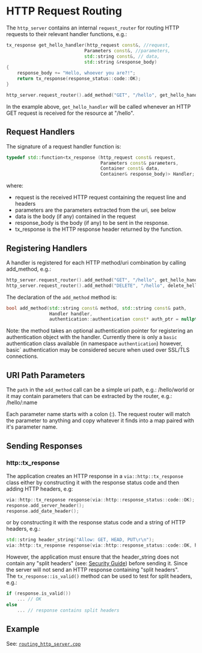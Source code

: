# HTTP Request Routing

The `http_server` contains an internal `request_router` for routing
HTTP requests to their relevant handler functions, e.g.:

```C++
tx_response get_hello_handler(http_request const&, //request,
                             Parameters const&, //parameters,
                             std::string const&, // data,
                             std::string &response_body)
{
    response_body += "Hello, whoever you are?!";
    return tx_response(response_status::code::OK);
}

http_server.request_router().add_method("GET", "/hello", get_hello_handler);
```

In the example above, `get_hello_handler` will be called whenever an HTTP GET
request is received for the resource at "/hello".

## Request Handlers

The signature of a request handler function is:

```C++
typedef std::function<tx_response (http_request const& request,
                                   Parameters const& parameters,
                                   Container const& data,
                                   Container& response_body)> Handler;
```

where:
+ request is the received HTTP request containing the request line and headers
+ parameters are the parameters extracted from the uri, see below
+ data is the body (if any) contained in the request
+ response_body is the body (if any) to be sent in the response.
+ tx_response is the HTTP response header returned by the function.

## Registering Handlers

A handler is registered for each HTTP method/uri combination by calling add_method, e.g.:

```C++
http_server.request_router().add_method("GET", "/hello", get_hello_handler);
http_server.request_router().add_method("DELETE", "/hello", delete_hello_handler);
```

The declaration of the `add_method` method is:

```C++
bool add_method(std::string const& method, std::string const& path,
                Handler handler,
                authentication::authentication const* auth_ptr = nullptr);
```

Note: the method takes an optional authentication pointer for registering
an authentication object with the handler. Currently there is only a `basic`
authentication class available (in namespace `authentication`) however, basic`
authentication may be considered secure when used over SSL/TLS connections.

## URI Path Parameters

The `path` in the `add_method` call can be a simple uri path, e.g.: /hello/world
or it may contain parameters that can be extracted by the router,
e.g.: /hello/:name

Each parameter name starts with a colon (:). The request router will match the
parameter to anything and copy whatever it finds into a map paired with it's
parameter name.

## Sending Responses

### http::tx_response

The application creates an HTTP response in a `via::http::tx_response` class
either by constructing it with the response status code and then adding
HTTP headers, e.g:

```C++
via::http::tx_response response(via::http::response_status::code::OK);  
response.add_server_header();
response.add_date_header();
```

or by constructing it with the response status code and a string of HTTP headers, e.g.:

```C++
std::string header_string("Allow: GET, HEAD, PUT\r\n");
via::http::tx_response response(via::http::response_status::code::OK, header_string);
```

However, the application must ensure that the header_string does not contain
any "split headers" (see: [Security Guide](Server_Security.md)) before sending it.
Since the server will not send an HTTP response containing "split headers".  
The `tx_response::is_valid()` method can be used to test for split headers, e.g.:

```C++
if (response.is_valid())
    ... // OK
else
    ... // response contains split headers
```

## Example

See: [`routing_http_server.cpp`](../examples/server/routing_http_server.cpp)
